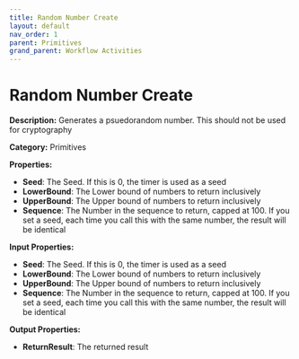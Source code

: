 ```yaml
---
title: Random Number Create
layout: default
nav_order: 1
parent: Primitives
grand_parent: Workflow Activities
---
```


# Random Number Create

**Description:** Generates a psuedorandom number. This should not be used for cryptography

**Category:** Primitives

**Properties:**
- **Seed**: The Seed. If this is 0, the timer is used as a seed
- **LowerBound**: The Lower bound of numbers to return inclusively
- **UpperBound**: The Upper bound of numbers to return inclusively
- **Sequence**: The Number in the sequence to return, capped at 100. If you set a seed, each time you call this with the same number, the result will be identical

**Input Properties:**
- **Seed**: The Seed. If this is 0, the timer is used as a seed
- **LowerBound**: The Lower bound of numbers to return inclusively
- **UpperBound**: The Upper bound of numbers to return inclusively
- **Sequence**: The Number in the sequence to return, capped at 100. If you set a seed, each time you call this with the same number, the result will be identical

**Output Properties:**
- **ReturnResult**: The returned result


